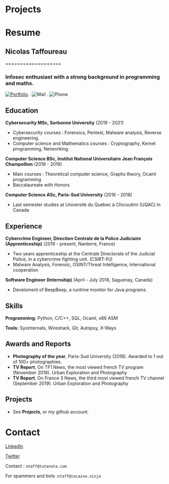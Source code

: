 # Projects

# Resume

## Nicolas Taffoureau
===================

### Infosec enthusiast with a strong background in programming and maths. 
 [![Portfolio](https://img.shields.io/badge/Portfolio-ntaff.github.io-brightgreen.svg)](https://ntaff.github.io) . ![Mail](https://img.shields.io/badge/Contact-ntaff%40tutanota.com-red.svg) . ![Phone](https://img.shields.io/badge/Phone-Send%20me%20a%20mail%20if%20you%20need%20my%20phone%20number-lightgrey.svg)


Education
---------
**Cybersecurity MSc, Sorbonne University** (2019 - 2021)

- Cybersecurity courses : Forensics, Pentest, Malware analysis, Reverse engineering. 
- Computer science and Mathematics courses : Cryptography, Kernel programming, Networking.

**Computer Science BSc, Institut National Universitaire Jean François Champollion** (2018 - 2019)

- Main courses : Theoretical computer science, Graphs theory, Ocaml programming
- Baccalaureate with Honors

**Computer Science ASc, Paris-Sud University** (2016 - 2018)

- Last semester studies at Université du Québec à Chicoutimi (UQAC) in Canada

Experience
---------
**Cybercrime Engineer, Direction Centrale de la Police Judiciaire (Apprenticeship)** (2019 - present, Nanterre, France)

- Two years apprenticeship at the Centrale Directorate of the Judicial Police, in a cybercrime fighting unit. (CSIRT-PJ)
- Malware Analysis, Forensic, OSINT/Threat Intelligence, International cooperation

**Software Engineer (Internship)** (April - July 2018, Saguenay, Canada)

- Develoment of BeepBeep, a runtime monitor for Java programs.

Skills
------
**Programming:** Python, C/C++, SQL, Ocaml, x86 ASM

**Tools:** Sysinternals, Wireshark, Git, Autopsy, X-Ways

Awards and Reports
------
- **Photography of the year**, Paris-Sud University (2018). Awarded to 1 out of 100+ photographies.
- **TV Report**, On TF1 News, the most viewed french TV program (November 2019). Urban Exploration and Photography
- **TV Report**, On France 3 News, the third most viewed french TV channel (September 2019). Urban Exploration and Photography

Projects
--------

- See **Projects**, or my github account.


# Contact

[LinkedIn](https://www.linkedin.com/in/nicolas-taffoureau-66a717109/)

[Twitter](https://twitter.com/0xntaff)

Contact  : `ntaff@tutanota.com`

For spammers and bots :`ntaff@cocaine.ninja`
